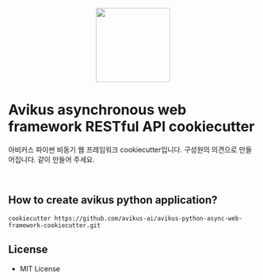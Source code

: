 <p align="center">
    <image height="150" src="./image/fastapi.png">
</p>


# Avikus asynchronous web framework RESTful API cookiecutter

아비커스 파이썬 비동기 웹 프레임워크 cookiecutter입니다. 구성원의 의견으로 만들어집니다.
같이 만들어 주세요.

</br>

## How to create avikus python application?
```
cookiecutter https://github.com/avikus-ai/avikus-python-async-web-framework-cookiecutter.git
```

## License
- MIT License
